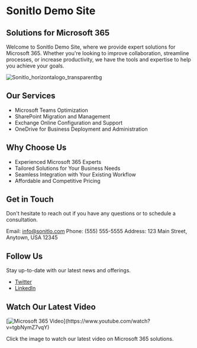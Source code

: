 # Sonitlo Demo Site

## Solutions for Microsoft 365

Welcome to Sonitlo Demo Site, where we provide expert solutions for Microsoft 365. Whether you're looking to improve collaboration, streamline processes, or increase productivity, we have the tools and expertise to help you achieve your goals.

![Sonitlo_horizontalogo_transparentbg](https://user-images.githubusercontent.com/37104267/216793081-46c9a902-c30b-40af-87ab-ea8fab57facf.png)

## Our Services

- Microsoft Teams Optimization
- SharePoint Migration and Management
- Exchange Online Configuration and Support
- OneDrive for Business Deployment and Administration

## Why Choose Us

- Experienced Microsoft 365 Experts
- Tailored Solutions for Your Business Needs
- Seamless Integration with Your Existing Workflow
- Affordable and Competitive Pricing

## Get in Touch

Don't hesitate to reach out if you have any questions or to schedule a consultation.

Email: info@sonitlo.com
Phone: (555) 555-5555
Address: 123 Main Street, Anytown, USA 12345

## Follow Us

Stay up-to-date with our latest news and offerings.

- [Twitter](https://twitter.com/sonitlodemo)
- [LinkedIn](https://linkedin.com/company/sonitlodemo)

## Watch Our Latest Video

[![Microsoft 365 Video]([[https://sonitlo.com/img/video-thumbnail.png](https://sonitlo.files.wordpress.com/2018/10/sonitlo_verticalogo_transparentbg.png?w=96&h=96&crop=1)](https://yt3.ggpht.com/Qdy4BEAtGyq7naT45fvsx9zrNMeucJ3x40NLWHmNU2aXE_IoxPHrYmHh398Ck7Hi8Jy1iQVKIw=s48-c-k-c0x00ffffff-no-rj))](https://www.youtube.com/watch?v=tgbNymZ7vqY)

Click the image to watch our latest video on Microsoft 365 solutions.
